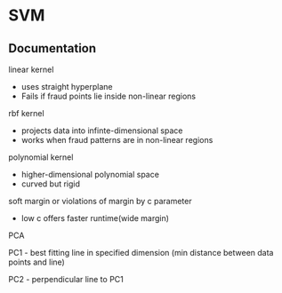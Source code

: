 # SVM

## Documentation

linear kernel

- uses straight hyperplane
- Fails if fraud points lie inside non-linear regions

rbf kernel

- projects data into infinte-dimensional space
- works when fraud patterns are in non-linear regions

polynomial kernel

- higher-dimensional polynomial space
- curved but rigid

soft margin or violations of margin by c parameter

- low c offers faster runtime(wide margin)

PCA

PC1 - best fitting line in specified dimension (min distance between data points and line)

PC2 - perpendicular line to PC1 

